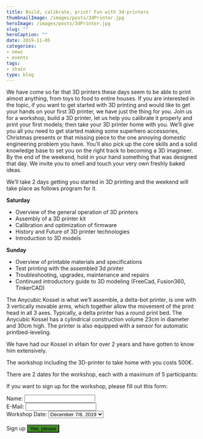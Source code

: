 ```yaml
---
title: Build, calibrate, print! Fun with 3d-printers
thumbnailImage: /images/posts/3dPrinter.jpg
heroImage: /images/posts/3dPrinter.jpg
slug: ""
heroCaption: ""
date: 2019-11-05
categories:
- news
- events
tags:
- xhain
type: blog
---
```


We have come so far that 3D printers these days seem to be able to print almost anything, from toys to food to entire houses.
If you are interested in the topic, if you want to get started with 3D printing and would like to get your hands on your first 3D printer, we have just the thing for you.
Join us for a workshop, build a 3D printer, let us help you calibrate it properly and print your first models; then take your 3D printer home with you.
We’ll give you all you need to get started making some superhero accessories, Christmas presents or that missing piece to the one annoying domestic engineering problem you have. 
You’ll also pick up the core skills and a solid knowledge base to set you on the right track to becoming a 3D imagineer. 
By the end of the weekend, hold in your hand something that was designed that day. We invite you to smell and touch your very own freshly baked ideas.

We’ll take 2 days getting you started in 3D printing and the weekend will take place as follows program for it.

**Saturday**
- Overview of the general operation of 3D printers<br>
- Assembly of a 3D printer kit<br>
- Calibration and optimization of firmware<br>
- History and Future of 3D printer technologies<br>
- Introduction to 3D models<br>

**Sunday**
- Overview of printable materials and specifications<br>
- Test printing with the assembled 3d printer<br>
- Troubleshooting, upgrades, maintenance and repairs<br>
- Continued introductory guide to 3D modeling (FreeCad, Fusion360, TinkerCAD)<br>

The Anycubic Kossel is what we’ll assemble, a delta-bot printer, is one with 3 vertically movable arms, which together allow the movement of the print head in all 3 axes. 
Typically, a delta printer has a round print bed.
The Anycubic Kossel has a cylindrical construction volume 23cm in diameter and 30cm high. The printer is also equipped with a sensor for automatic printbed-leveling.

We have had our Kossel in xHain for over 2 years and have gotten to know him extensively.
 
The workshop including the 3D-printer to take home with you costs 500€.
 
There are 2 dates for the workshop, each with a maximum of 5 participants:


If you want to sign up for the workshop, please fill out this form:
<form action="https://formspree.io/3DPrinterWorkshop@x-hain.de"
      method="POST">      
    <label for="Name">Name:
    	<input type="text" name="Name" title="Name" required>
    </label><br>
    <label for="email">E-Mail:
    	<input type="email" name="_replyto" title="E-Mail" required>
    </label><br>
    <label for="date">Workshop Date:    <select>
  <option value="December">December 7/8, 2019</option>
  <option value="January">January 18/19, 2020</option>
</select> 
<br>
<br>
    <label>Sign up
    	<input type="submit" value="Yes, please" style="background:#408e27">
	</label><br>
</form>
